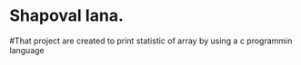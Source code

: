 # Shapoval Iana. 
#That project are created to print statistic of array by using a c programmin language


